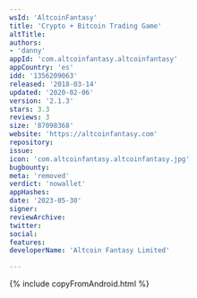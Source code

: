 ```yaml
---
wsId: 'AltcoinFantasy'
title: 'Crypto + Bitcoin Trading Game'
altTitle: 
authors:
- 'danny'
appId: 'com.altcoinfantasy.altcoinfantasy'
appCountry: 'es'
idd: '1356209063'
released: '2018-03-14'
updated: '2020-02-06'
version: '2.1.3'
stars: 3.3
reviews: 3
size: '87098368'
website: 'https://altcoinfantasy.com'
repository: 
issue: 
icon: 'com.altcoinfantasy.altcoinfantasy.jpg'
bugbounty: 
meta: 'removed'
verdict: 'nowallet'
appHashes: 
date: '2023-05-30'
signer: 
reviewArchive: 
twitter: 
social: 
features: 
developerName: 'Altcoin Fantasy Limited'

---
```


{% include copyFromAndroid.html %}
